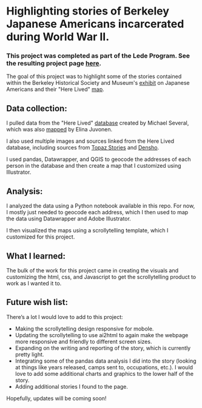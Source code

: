 # Highlighting stories of Berkeley Japanese Americans incarcerated during World War II. 

### This project was completed as part of the Lede Program. See the resulting project page [here](https://jamesjwilde2.github.io/Incarcerated-Japanese-Americans-from-Berkeley/).

The goal of this project was to highlight some of the stories contained within the Berkeley Historical Society and Museum's [exhibit](https://berkhistory.org/2024/08/23/roots-removal-and-resistance-japanese-americans-in-berkeley/) on Japanese Americans and their "Here Lived" [map](https://berkhistory.org/japanese-americans-in-berkeley-here-lived-map/). 


## Data collection: 
I pulled data from the "Here Lived" [database](https://docs.google.com/spreadsheets/d/1B46EULTl5qBbcp0GHv4cIY5Wwf6Sa7_mPx9khRsE6AQ/edit?gid=1927072334#gid=1927072334) created by Michael Several, which was also [mapped](https://berkhistory.org/japanese-americans-in-berkeley-here-lived-map/) by Elina Juvonen. 

I also used multiple images and sources linked from the Here Lived database, including sources from [Topaz Stories](https://topazstories.com/letter-to-a-nisei-son) and [Densho](https://encyclopedia.densho.org/Yoshiko_Uchida/#Books_for_Children_and_Young_Adults_by_Yoshiko_Uchida).

I used pandas, Datawrapper, and QGIS to geocode the addresses of each person in the database and then create a map that I customized using Illustrator. 

## Analysis:
I analyzed the data using a Python notebook available in this repo. For now, I mostly just needed to geocode each address, which I then used to map the data using Datawrapper and Adobe Illustrator. 

I then visualized the maps using a scrollytelling template, which I customized for this project.

## What I learned:
The bulk of the work for this project came in creating the visuals and customizing the html, css, and Javascript to get the scrollytelling product to work as I wanted it to.


## Future wish list:
There’s a lot I would love to add to this project:
* Making the scrollytelling design responsive for mobole.
* Updating the scrollytelling to use ai2html to again make the webpage more responsive and friendly to different screen sizes.
* Expanding on the writing and reporting of the story, which is currently pretty light.
* Integrating some of the pandas data analysis I did into the story (looking at things like years released, camps sent to, occupations, etc.). I would love to add some additional charts and graphics to the lower half of the story.
* Adding additional stories I found to the page.

Hopefully, updates will be coming soon!
